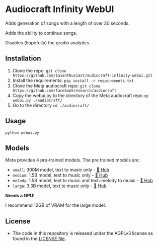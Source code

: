 # Audiocraft Infinity WebUI

Adds generation of songs with a length of over 30 seconds.

Adds the ability to continue songs.

Disables (hopefully) the gradio analytics.

## Installation
1. Clone the repo:
`git clone https://github.com/1aienthusiast/audiocraft-infinity-webui.git`
2. Install the requirements:
`pip install -r requirements.txt`
3. Clone the Meta audiocraft repo:
`git clone https://github.com/facebookresearch/audiocraft`
4. Copy the webui.py to the directory of the Meta audiocraft repo
`cp webui.py ./audiocraft/`
5. Go to the directory
`cd ./audiocraft/`
## Usage
```python webui.py```
## Models

Meta provides 4 pre-trained models. The pre trained models are:
- `small`: 300M model, text to music only - [🤗 Hub](https://huggingface.co/facebook/musicgen-small)
- `medium`: 1.5B model, text to music only - [🤗 Hub](https://huggingface.co/facebook/musicgen-medium)
- `melody`: 1.5B model, text to music and text+melody to music - [🤗 Hub](https://huggingface.co/facebook/musicgen-melody)
- `large`: 3.3B model, text to music only - [🤗 Hub](https://huggingface.co/facebook/musicgen-large)

**Needs a GPU!**

I recommend 12GB of VRAM for the large model.

## License
* The code in this repository is released under the AGPLv3 license as found in the [LICENSE file](LICENSE).
